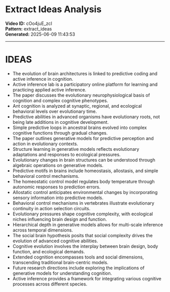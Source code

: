 # Extract Ideas Analysis

**Video ID:** cOo4juE_zcI  
**Pattern:** extract_ideas  
**Generated:** 2025-06-09 11:43:53  

---

# IDEAS

- The evolution of brain architectures is linked to predictive coding and active inference in cognition.
- Active inference lab is a participatory online platform for learning and practicing applied active inference.
- The paper discusses the evolutionary neurophysiological basis of cognition and complex cognitive phenotypes.
- Ant cognition is analyzed at synaptic, regional, and ecological behavioral levels over evolutionary time.
- Predictive abilities in advanced organisms have evolutionary roots, not being late additions in cognitive development.
- Simple predictive loops in ancestral brains evolved into complex cognitive functions through gradual changes.
- The paper outlines generative models for predictive perception and action in evolutionary contexts.
- Structure learning in generative models reflects evolutionary adaptations and responses to ecological pressures.
- Evolutionary changes in brain structures can be understood through algebraic operations on generative models.
- Predictive motifs in brains include homeostasis, allostasis, and simple behavioral control mechanisms.
- The homeostatic control model regulates body temperature through autonomic responses to prediction errors.
- Allostatic control anticipates environmental changes by incorporating sensory information into predictive models.
- Behavioral control mechanisms in vertebrates illustrate evolutionary continuity in action selection circuits.
- Evolutionary pressures shape cognitive complexity, with ecological niches influencing brain design and function.
- Hierarchical depth in generative models allows for multi-scale inference across temporal dimensions.
- The social brain hypothesis posits that social complexity drives the evolution of advanced cognitive abilities.
- Cognitive evolution involves the interplay between brain design, body function, and ecological demands.
- Extended cognition encompasses tools and social dimensions, transcending traditional brain-centric models.
- Future research directions include exploring the implications of generative models for understanding cognition.
- Active inference provides a framework for integrating various cognitive processes across different species.